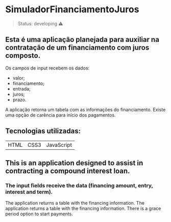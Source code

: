 # SimuladorFinanciamentoJuros

> Status: developing ⚠️

## Esta é uma aplicação planejada para auxiliar na contratação de um financiamento com juros composto.



Os campos de input recebem os dados:
+ valor;
+ financiamento;
+ entrada;
+ juros;
+ prazo.

A aplicação retorna um tabela com as informações do financiamento.
Existe uma opção de carência para início dos pagamentos.

## Tecnologias utilizadas:
<table>
  <tr>
    <td>HTML</td>
    <td>CSS3</td>
    <td>JavaScript</td>
  </tr>
</table>


## This is an application designed to assist in contracting a compound interest loan.

### The input fields receive the data (financing amount, entry, interest and term).

The application returns a table with the financing information.
The application returns a table with the financing information.
There is a grace period option to start payments.
